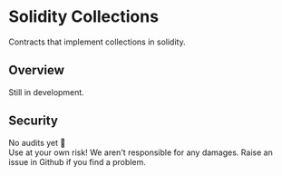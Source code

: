 # Solidity Collections
Contracts that implement collections in solidity.

## Overview
Still in development.

## Security
No audits yet 🤷  
Use at your own risk! We aren't responsible for any damages. Raise an issue in Github if you find a problem.

